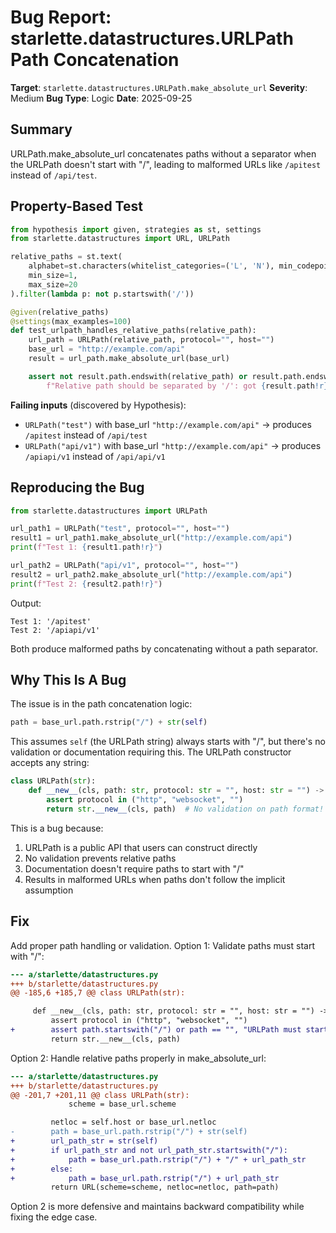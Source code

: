 # Bug Report: starlette.datastructures.URLPath Path Concatenation

**Target**: `starlette.datastructures.URLPath.make_absolute_url`
**Severity**: Medium
**Bug Type**: Logic
**Date**: 2025-09-25

## Summary

URLPath.make_absolute_url concatenates paths without a separator when the URLPath doesn't start with "/", leading to malformed URLs like `/apitest` instead of `/api/test`.

## Property-Based Test

```python
from hypothesis import given, strategies as st, settings
from starlette.datastructures import URL, URLPath

relative_paths = st.text(
    alphabet=st.characters(whitelist_categories=('L', 'N'), min_codepoint=33, max_codepoint=126),
    min_size=1,
    max_size=20
).filter(lambda p: not p.startswith('/'))

@given(relative_paths)
@settings(max_examples=100)
def test_urlpath_handles_relative_paths(relative_path):
    url_path = URLPath(relative_path, protocol="", host="")
    base_url = "http://example.com/api"
    result = url_path.make_absolute_url(base_url)

    assert not result.path.endswith(relative_path) or result.path.endswith("/" + relative_path), \
        f"Relative path should be separated by '/': got {result.path!r}"
```

**Failing inputs** (discovered by Hypothesis):
- `URLPath("test")` with base_url `"http://example.com/api"` → produces `/apitest` instead of `/api/test`
- `URLPath("api/v1")` with base_url `"http://example.com/api"` → produces `/apiapi/v1` instead of `/api/api/v1`

## Reproducing the Bug

```python
from starlette.datastructures import URLPath

url_path1 = URLPath("test", protocol="", host="")
result1 = url_path1.make_absolute_url("http://example.com/api")
print(f"Test 1: {result1.path!r}")

url_path2 = URLPath("api/v1", protocol="", host="")
result2 = url_path2.make_absolute_url("http://example.com/api")
print(f"Test 2: {result2.path!r}")
```

Output:
```
Test 1: '/apitest'
Test 2: '/apiapi/v1'
```

Both produce malformed paths by concatenating without a path separator.

## Why This Is A Bug

The issue is in the path concatenation logic:

```python
path = base_url.path.rstrip("/") + str(self)
```

This assumes `self` (the URLPath string) always starts with "/", but there's no validation or documentation requiring this. The URLPath constructor accepts any string:

```python
class URLPath(str):
    def __new__(cls, path: str, protocol: str = "", host: str = "") -> URLPath:
        assert protocol in ("http", "websocket", "")
        return str.__new__(cls, path)  # No validation on path format!
```

This is a bug because:
1. URLPath is a public API that users can construct directly
2. No validation prevents relative paths
3. Documentation doesn't require paths to start with "/"
4. Results in malformed URLs when paths don't follow the implicit assumption

## Fix

Add proper path handling or validation. Option 1: Validate paths must start with "/":

```diff
--- a/starlette/datastructures.py
+++ b/starlette/datastructures.py
@@ -185,6 +185,7 @@ class URLPath(str):

     def __new__(cls, path: str, protocol: str = "", host: str = "") -> URLPath:
         assert protocol in ("http", "websocket", "")
+        assert path.startswith("/") or path == "", "URLPath must start with '/' or be empty"
         return str.__new__(cls, path)
```

Option 2: Handle relative paths properly in make_absolute_url:

```diff
--- a/starlette/datastructures.py
+++ b/starlette/datastructures.py
@@ -201,7 +201,11 @@ class URLPath(str):
             scheme = base_url.scheme

         netloc = self.host or base_url.netloc
-        path = base_url.path.rstrip("/") + str(self)
+        url_path_str = str(self)
+        if url_path_str and not url_path_str.startswith("/"):
+            path = base_url.path.rstrip("/") + "/" + url_path_str
+        else:
+            path = base_url.path.rstrip("/") + url_path_str
         return URL(scheme=scheme, netloc=netloc, path=path)
```

Option 2 is more defensive and maintains backward compatibility while fixing the edge case.